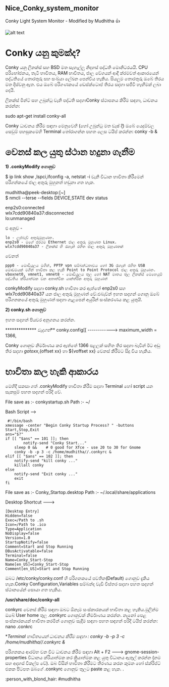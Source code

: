 ## Nice_Conky_system_monitor
Conky Light System Monitor - Modified by Mudhitha
:+1:

![alt text](https://3.bp.blogspot.com/-dzWVKWSzm1g/XHYsKLIxniI/AAAAAAAAAdA/OJew-3C4SN8Ar59fV6sQKiGvPz_QTduKACLcBGAs/s1600/ezgif-5-8b33123a4ea8.gif)

# Conky යනු කුමක්ද?

Conky යනු ලිනක්ස් සහ BSD මත සැහැල්ලු නිදහස් පද්ධති මොනිටරයයි. CPU පරිභෝජනය, තැටි භාවිතය, RAM භාවිතය, ජාල වේගයන් ආදී ක්රමවත් ආකාරයෙන් පද්ධතියේ තොරතුරු සහ සංඛ්යා ලේඛන පෙන්විය හැකිය. සියලුම තොරතුරු ඔබේ තිරය මත දිස්වනු ඇත. එය ඔබේ පරිගණකයේ ඩෙස්ක්ටොප් තිරය සදහා සජීවී හැඟීමක් ලබා දෙයි.

ලිනක්ස් මින්ට් සහ උබුන්ටු වැනි පද්ධති සදහාConky ස්ථාපනය කිරීම සඳහා, ධාවනය කරන්න:

sudo apt-get install conky-all

Conky ධාවනය කිරීම සඳහා මෙනුවෙහි (හෝ උබුන්ටු මත ඩෑෂ් දී) ඔබේ යෙදුම්වල සෙවුම් පහසුකමෙහි Terminal තෝරාගන්න පහත  ලෙස ටයිප් කරන්න:
conky -b &

# වෙනස් කල යුතු ස්ථාන හදුනා ගැනීම

**1) .conkyModify ගොනුව**

$  ip link show ,lspci,ifconfig -a, netstat -i වැනි විධාන භාවිතා කිරීමෙන් පරිගන්කයේ ජාල අතුරු මුහුනත් හඩුනා ගත හැක.

mudhitha@peek-desktop:[~]<br>
$ nmcli --terse --fields DEVICE,STATE dev status

enp2s0:connected<br>
wlx7cdd90840a37:disconnected<br>
lo:unmanaged

එ අනුව -

    lo - ලූප්බැච් අතුරුමුහුණත.
    enp2s0 - මගේ ප්රථම Ethernet ජාල අතුරු මුහුණත Linux.
    wlx7cdd90840a37 - ලිනක්ස් හි රැහැන් රහිත ජාල අතුරු මුහුණතක්
    
වෙනත්

    ppp0 - මොඩියුලය මගින්, PPTP vpn සම්බන්ධතාවය හෝ 3G රැහැන් රහිත USB මොඩමයක් මගින් භාවිතා කල හැකි Point to Point Protocol ජාල අතුරු මුහුණත.
    vboxnet0, vmnet1, vmnet8 - මොඩියුලය තුල හෝ NAT මාතය තුල ලිනක්ස් මෙහෙයුම් පද්ධතිය ක්රියාත්මක වන අතාත්වික යාන්ත්රික අතුරු මුහුණත්

conkyModify සදහා conky.sh භාවිතා කර ඇත්තේ enp2s0 සහ wlx7cdd90840a37 යන ජාල අතුරු මුහුණත් වේ.එබැව්න් ඉහත සදහන් ගොනු ඔබේ පරිගනකයේ අතුරු මුහුණත් සදහා ගැළපෙන් අයුරින් සංස්කරණය කළ යුතුයි.

**2) conky.sh ගොනුව**

ඉහත සදහන් පියවර අනුගනය කරන්න.

************** _වැදගත්_**
conky.config[[  ------------> maximum_width = 1366,

Conky ගොනුව නිර්මාණය කර ඇත්තේ 1366 පළලක් සහිත තිර සදහා බැවින් ඊට අඩු තිර සදහා ${goto xx},${offset xx} හා ${voffset xx} වෙනස් කිරීමට සිදු විය හැකිය.

# භාවිතා කල හැකි ආකාරය

මෙහිදී සකසා ගත් .conkyModify භාවිතා කිරීම සදහා Terminal හෝ script යන සැකසුම් පහත සදහන් පරිදි වේ.

File save as :-  conkystartup.sh
Path :- ~/

Bash Script -->

     #!/bin/bash
    xmessage -center "Begin Conky Startup Process? " -buttons Start,Stop,Exit
    ans="$?"
    if [[ "$ans" == 101 ]]; then
            notify-send "Conky Start..."
        sleep 0 &&    # 0 good for Xfce - use 20 to 30 for Gnome
        conky -b -p 3 -c /home/mudhitha//.conkyrc &
    elif [[ "$ans" == 102 ]]; then
        notify-send "kill conky ..."
        killall conky
    else
        notify-send "Exit conky ..."
        exit
    fi


File save as :-  Conky_Startop.desktop
Path :- ~/.local/share/applications

Desktop Shortcut --->

    [Desktop Entry]
    Hidden=false
    Exec=/Path to .sh
    Icon=/Path to .ico
    Type=Application
    NoDisplay=false
    Version=1.0
    StartupNotify=false
    Comment=Start and Stop Running
    DBusActivatable=false
    Terminal=false
    Name=Conky_Start-Stop
    Name[en_US]=Conky_Start-Stop
    Comment[en_US]=Start and Stop Running

ඔබට /etc/conky/conky.conf හි පරිගනකයේ පවතින(Default) ගොනුව දැකිය හැක.Conky  Configuration,Variables සම්බන්ද වැඩි විස්තර සදහා පහත සදහන් ස්ථානයේන් සොයා ගත හැකිය.

**/usr/share/doc/conky-all**

conkyrc වෙනස් කිරීම සඳහා  ඔබට ඕනෑම සංස්කාරකයක් භාවිතා කළ හැකිය.මුලින්ම ඔබේ  User home තුල .conkyrc ගොනුවක් නිර්මාණය කරන්න. නැනෝ පෙළ සංස්කාරකයක් භාවිතා කරමින් ගොනුව සෑදීම සඳහා පහත සඳහන් පරිදි ටයිප් කරන්න:
nano .conkrc

**Terminal භාවිතයෙන් ධාවනය කිරීම සඳහා : conky -b -p 3 -c /home/mudhitha//.conkyrc &*

පරිගනකය ආරම්භ වන විට ධාවනය කිරීම සඳහා  Alt + F2 --->  gnome-session-properties විධානය ක්රියාත්මක කර ක්‍රියාත්මක කළ යුතු විධානය ඇතුල් කරන්න (නම සහ අදහස් විකල්ප වේ).
ඔබ විසින් භාවිතා කිරීමට තීරණය කරන කුමන හෝ ස්ක්රිප්ට් එකක පිටපත ඔබගේ .conkyrc ගොනුව තුලට paste කළ හැක. .

 :person_with_blond_hair:  #mudhitha
